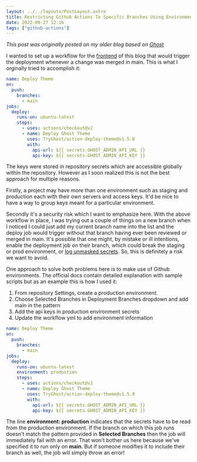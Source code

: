 ```yaml
---
layout: ../../layouts/PostLayout.astro
title: Restricting Github Actions To Specific Branches Using Environments
date: 2022-09-27 12:16
tags: ["github-actions"]
---
```


_This post was originally posted on my older blog based on [Ghost][ghost]_

I wanted to set up a workflow for the [frontend][ghost-theme-repo] of this blog that would trigger the deployment whenever a change was merged in main. This is what I orginally tried to accomplish it:

```yaml
name: Deploy Theme
on:
  push:
    branches:
      - main
jobs:
  deploy:
    runs-on: ubuntu-latest
    steps:
      - uses: actions/checkout@v2
      - name: Deploy Ghost Theme
        uses: TryGhost/action-deploy-theme@v1.5.0
        with:
          api-url: ${{ secrets.GHOST_ADMIN_API_URL }}
          api-key: ${{ secrets.GHOST_ADMIN_API_KEY }}
```

The keys were stored in repository secrets which are accessible globally within the repository. However as I soon realized this is not the best approach for multiple reasons.

Firstly, a project may have more than one environment such as staging and production each with their own servers and access keys. It'd be nice to have a way to group keys meant for a particular environment.

Secondly it's a security risk which I want to emphasize here. With the above workflow in place, I was trying out a couple of things on a new branch when I noticed I could just add my current branch name into the list and the deploy job would trigger without that branch having ever been reviewed or merged in main. It's possible that one might, by mistake or ill intentions, enable the deployment job on their branch, which could break the staging or prod environment, or [log unmasked secrets][github-secrets-unmasked]. So, this is definitely a risk we want to avoid.

One approach to solve both problems here is to make use of Github environments. The official docs contain detailed explanation with sample scripts but as an example this is how I used it:

1. From repository Settings, create a production environment.
2. Choose Selected Branches in Deployment Branches dropdown and add main in the pattern
3. Add the api keys in production environment secrets
4. Update the workflow yml to add environment information

```yaml
name: Deploy Theme
on:
  push:
    branches:
      - main
jobs:
  deploy:
    runs-on: ubuntu-latest
    environment: production
    steps:
      - uses: actions/checkout@v2
      - name: Deploy Ghost Theme
        uses: TryGhost/action-deploy-theme@v1.5.0
        with:
          api-url: ${{ secrets.GHOST_ADMIN_API_URL }}
          api-key: ${{ secrets.GHOST_ADMIN_API_KEY }}
```

The line **environment: production** indicates that the secrets have to be read from the production environment. If the branch on which this job runs doesn't match the pattern provided in **Selected Branches** then the job will immediately fail with an error. That won't bother us here because we've specified it to run only on **main**. But if someone modifies it to include their branch as well, the job will simply throw an error!

[ghost]: https://ghost.org/
[ghost-theme-repo]: https://github.com/nikhils98/journal-minimalist
[github-secrets-unmasked]: https://stackoverflow.com/questions/63003669/how-can-i-see-my-git-secrets-unencrypted
